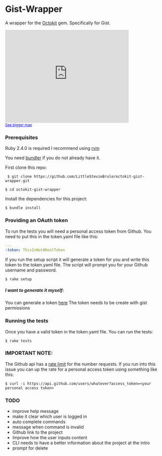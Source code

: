 
# Gist-Wrapper

A wrapper for the [Octokit](https://github.com/octokit/octokit.rb) gem. Specifically for Gist.

<base target="_blank">
<iframe id="Example2"
    title="Example2"
    width="400"
    height="300"
    frameborder="0"
    scrolling="no"
    marginheight="0"
    marginwidth="0"
    src="https://maps.google.com/maps?f=q&amp;source=s_q&amp;hl=es-419&amp;geocode=&amp;q=buenos+aires&amp;sll=37.0625,-95.677068&amp;sspn=38.638819,80.859375&amp;t=h&amp;ie=UTF8&amp;hq=&amp;hnear=Buenos+Aires,+Argentina&amp;z=11&amp;ll=-34.603723,-58.381593&amp;output=embed">
</iframe>

<br>
<small>
  <a href="https://maps.google.com/maps?f=q&amp;source=embed&amp;hl=es-419&amp;geocode=&amp;q=buenos+aires&amp;sll=37.0625,-95.677068&amp;sspn=38.638819,80.859375&amp;t=h&amp;ie=UTF8&amp;hq=&amp;hnear=Buenos+Aires,+Argentina&amp;z=11&amp;ll=-34.603723,-58.381593" style="color:#0000FF;text-align:left"> See bigger map </a>
</small>

### Prerequisites

Ruby 2.4.0 is required
I recommend using [rvm](https://rvm.io/rvm/install)


You need [bundler](http://bundler.io/) if you do not already have it.

First clone this repo:

```
 $ git clone https://github.com/LittleStevieBrule/octokit-gist-wrapper.git
```
```
$ cd octokit-gist-wrapper
```

Install the dependencies for this project:

```
$ bundle install
```

### Providing an OAuth token

To run the tests you will need a personal access token from Github. You need to put this in the token.yaml file like this:

```yaml
---
:token: ThisIsNotARealToken

```

If you run the setup script it will generate a token for you and write this token to the token.yaml file. The script will prompt you for your Github username and password.

```
$ rake setup
```

##### I want to generate it myself:
You can generate a token [here](https://github.com/settings/tokens)
The token needs to be create with gist permissions


### Running the tests

Once you have a valid token in the token.yaml file. You can run the tests:

```
$ rake tests

```

### IMPORTANT NOTE:
The Github api has a [rate limit](https://developer.github.com/v3/#rate-limiting) for the number requests. If you run into this issue you can up the rate for a personal access token using something like this:

```
$ curl -i https://api.github.com/users/whatever?access_token=<your personal access token>
```

### TODO

* improve help message
* make it clear which user is logged in
* auto complete commands
* message when command is invalid
* Github link to the project
* Improve how the user inputs content
* CLI needs to have a better information about the project at the intro
* prompt for delete
